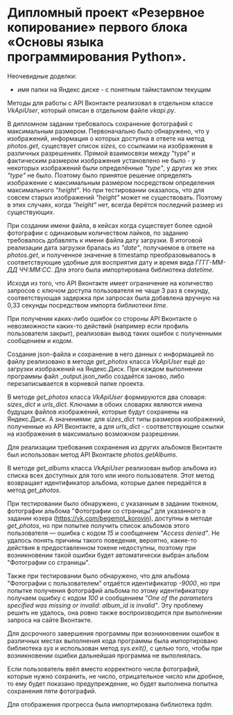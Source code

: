 # Дипломный проект «Резервное копирование» первого блока «Основы языка программирования Python».

Неочевидные доделки:
- имя папки на Яндекс диске - с понятным таймстампом текущим

Методы для работы с API Вконтакте реализовал в отдельном классе _VkApiUser_, который 
описан в отдельном файле _vkapi.py_.

В дипломном задании требовалось сохранение фотографий с максимальным размером. Первоначально
было обнаружено, что у изображений, информация о которых доступна в ответе на метод
_photos.get_, существует список _sizes_, со ссылками на изображения в различных разрешениях.
Прямой взаимосвязи между "type" и фактическим размером изображения установлено не было -
у некоторых изображений были определённые _"type"_, у других же этих _"type"_ не было.
Поэтому было принятое решение определять изображение с максимальным размером посредством 
определения максимального _"height"_. Но при тестировании оказалось, что для совсем старых
изображений _"height"_ может не существовать. Поэтому в этих случаях, когда _"height"_
нет, всегда берётся последний размер из существующих.

При создании имени файла, в кейсах когда существует более одной фотографии с одинаковым
количеством лайков, по заданию требовалось добавлять к имени файла дату загрузки.
В итоговой реализации дата загрузки бралась из _"date"_, получаемое в ответе на
_photos.get_, и полученное значение в timestamp преобразовывалось в соответствующие
удобные для восприятия дату и время вида _ГГГГ-ММ-ДД ЧЧ:ММ:СС_. Для этого была
импортирована библиотека _datetime_.


Исходя из того, что API Вконтакте имеет ограничение на количество запросов
с ключом доступа пользователя не чаще 3 раз в секунду, соответствующая задержка
при запросах была добавлена вручную на 0,33 секунды посредством импорта
библиотеки _time_.

При получении каких-либо ошибок со стороны API Вконтакте о невозможности каких-то 
действий (например если профиль пользователя закрыт), реализован вывод таких
ошибок с полученными сообщением и кодом.

Создание json-файла и сохранение в него данных с информацией по файлу реализовано
в методе _get_photos_ класса _VkApiUser_ ещё до загрузки изображений на Яндекс.Диск.
При каждом выполнении программы файл _output.json_либо создаётся заново, либо 
перезаписывается в корневой папке проекта.

В методе _get_photos_ класса _VkApiUser_ формируются два словаря: _sizes_dict_ и 
_urls_dict_. Ключами в обоих словарях являются имена будущих файлов изображений,
которые будут сохранены на Яндекс.Диск. А значениями: для _sizes_dict_ типы
размеров изображений, полученные из API Вконтакте, а для _urls_dict_ - соответствующие
ссылки на изображения в максимально возможном разрешении.

Для реализации требования сохранения из других альбомов Вконтакте был использован
метод API Вконтакте _photos.getAlbums_.

В методе _get_albums_ класса _VkApiUser_ реализован выбор альбома из списка всех
доступных для того или иного пользователя. Этот метод возвращает идентификатор
альбома, которые далее передаётся в метод _get_photos_.

При тестировании было обнаружено, с указанным в задании токеном, фотографии альбома
"Фотографии со страницы" для указанного в задании юзера 
(https://vk.com/begemot_korovin), доступны в методе _get_photos_, но при попытке
получить список альбомов этого пользователя — ошибка с кодом _15_ и сообщением
_"Access denied"_. Не удалось понять причины такого поведения, вероятно, какие-то
действия в предоставленном токене недоступны, поэтому при возникновении
такой ошибки будет автоматически выбран альбом "Фотографии со страницы".


Также при тестировании было обнаружено, что для альбома "Фотографии с пользователем"
отдаётся идентификатор _-9000_, но при попытке получения фотографий альбома по этому
идентификатору получаем ошибку с кодом _100_ и сообщением
_"One of the parameters specified was missing or invalid: album_id is invalid"_.
Эту проблему решить не удалось, она ровно также воспроизводится при
выполнении запроса на сайте Вконтакте.

Для досрочного завершения программы при возникновении ошибок в различных местах
выполнения кода программы была импортировано библиотека _sys_ и использован метод 
_sys.exit()_, с целью того, чтобы при возникновении ошибки дальнейшая программа не 
выполнялась.

Если пользователь ввёл вместо корректного числа фотографий, которые нужно сохранить,
не число, отрицательное число или дробное, то ему будет показано предупреждение,
но будет выполнена попытка сохранения пяти фотографий.

Для отображения прогресса была импортирована библиотека _tqdm_.